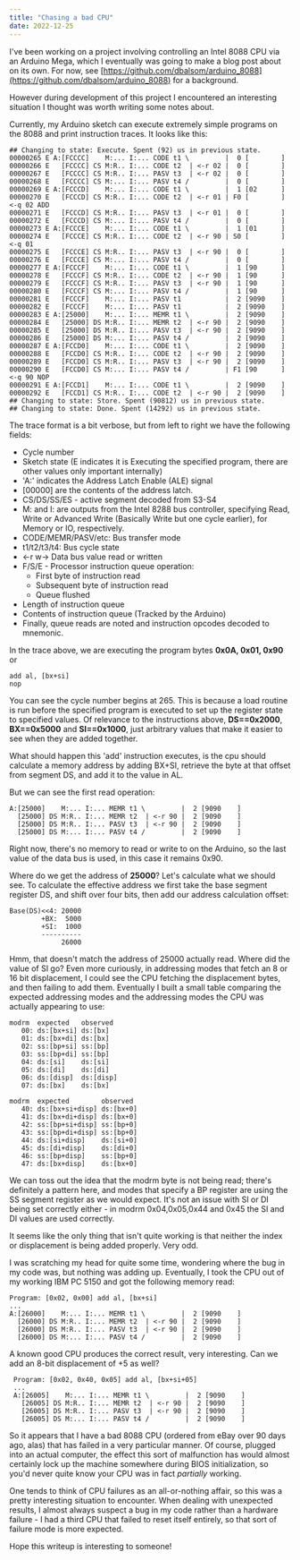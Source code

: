 ```yaml
---
title: "Chasing a bad CPU"
date: 2022-12-25
---
```


I've been working on a project involving controlling an Intel 8088 CPU via an Arduino Mega, which I eventually was going to make a blog post about on its own. For now, see [https://github.com/dbalsom/arduino_8088](https://github.com/dbalsom/arduino_8088) for a background.

However during development of this project I encountered an interesting situation I thought was worth writing some notes about.

Currently, my Arduino sketch can execute extremely simple programs on the 8088 and print instruction traces. It looks like this:

```
## Changing to state: Execute. Spent (92) us in previous state.
00000265 E A:[FCCCC]    M:... I:... CODE t1 \         |  0 [        ]
00000266 E   [FCCCC] CS M:R.. I:... CODE t2  | <-r 02 |  0 [        ]
00000267 E   [FCCCC] CS M:R.. I:... PASV t3  | <-r 02 |  0 [        ]
00000268 E   [FCCCC] CS M:... I:... PASV t4 /         |  0 [        ]
00000269 E A:[FCCCD]    M:... I:... CODE t1 \         |  1 [02      ]
00000270 E   [FCCCD] CS M:R.. I:... CODE t2  | <-r 01 | F0 [        ] <-q 02 ADD
00000271 E   [FCCCD] CS M:R.. I:... PASV t3  | <-r 01 |  0 [        ]
00000272 E   [FCCCD] CS M:... I:... PASV t4 /         |  0 [        ]
00000273 E A:[FCCCE]    M:... I:... CODE t1 \         |  1 [01      ]
00000274 E   [FCCCE] CS M:R.. I:... CODE t2  | <-r 90 | S0 [        ] <-q 01
00000275 E   [FCCCE] CS M:R.. I:... PASV t3  | <-r 90 |  0 [        ]
00000276 E   [FCCCE] CS M:... I:... PASV t4 /         |  0 [        ]
00000277 E A:[FCCCF]    M:... I:... CODE t1 \         |  1 [90      ]
00000278 E   [FCCCF] CS M:R.. I:... CODE t2  | <-r 90 |  1 [90      ]
00000279 E   [FCCCF] CS M:R.. I:... PASV t3  | <-r 90 |  1 [90      ]
00000280 E   [FCCCF] CS M:... I:... PASV t4 /         |  1 [90      ]
00000281 E   [FCCCF]    M:... I:... PASV t1           |  2 [9090    ]
00000282 E   [FCCCF]    M:... I:... PASV t1           |  2 [9090    ]
00000283 E A:[25000]    M:... I:... MEMR t1 \         |  2 [9090    ]
00000284 E   [25000] DS M:R.. I:... MEMR t2  | <-r 90 |  2 [9090    ]
00000285 E   [25000] DS M:R.. I:... PASV t3  | <-r 90 |  2 [9090    ]
00000286 E   [25000] DS M:... I:... PASV t4 /         |  2 [9090    ]
00000287 E A:[FCCD0]    M:... I:... CODE t1 \         |  2 [9090    ]
00000288 E   [FCCD0] CS M:R.. I:... CODE t2  | <-r 90 |  2 [9090    ]
00000289 E   [FCCD0] CS M:R.. I:... PASV t3  | <-r 90 |  2 [9090    ]
00000290 E   [FCCD0] CS M:... I:... PASV t4 /         | F1 [90      ] <-q 90 NOP
00000291 E A:[FCCD1]    M:... I:... CODE t1 \         |  2 [9090    ]
00000292 E   [FCCD1] CS M:R.. I:... CODE t2  | <-r 90 |  2 [9090    ]
## Changing to state: Store. Spent (90812) us in previous state.
## Changing to state: Done. Spent (14292) us in previous state.
```

The trace format is a bit verbose, but from left to right we have the following fields:
* Cycle number
* Sketch state (E indicates it is Executing the specified program, there are other values only important internally)
* 'A:' indicates the Address Latch Enable (ALE) signal
* [00000] are the contents of the address latch.
* CS/DS/SS/ES - active segment decoded from S3-S4
* M: and I: are outputs from the Intel 8288 bus controller, specifying Read, Write or Advanced Write (Basically Write but one cycle earlier), for Memory or IO, respectively.
* CODE/MEMR/PASV/etc: Bus transfer mode
* t1/t2/t3/t4: Bus cycle state
* <-r w-> Data bus value read or written
* F/S/E - Processor instruction queue operation: 
  * First byte of instruction read
  * Subsequent byte of instruction read
  * Queue flushed
* Length of instruction queue
* Contents of instruction queue (Tracked by the Arduino)
* Finally, queue reads are noted and instruction opcodes decoded to mnemonic.

In the trace above, we are executing the program bytes
**0x0A, 0x01, 0x90** or 
```
add al, [bx+si]
nop
```

You can see the cycle number begins at 265. This is because a load routine is run before the specified program is executed to set up the register state to specified values.
Of relevance to the instructions above, **DS==0x2000**, **BX==0x5000** and **SI==0x1000**, just arbitrary values that make it easier to see when they are added together.

What should happen this 'add' instruction executes, is the cpu should calculate a memory address by adding BX+SI, retrieve the byte at that offset from segment DS, and add it to the value in AL.

But we can see the first read operation:
```
A:[25000]    M:... I:... MEMR t1 \         |  2 [9090    ]
  [25000] DS M:R.. I:... MEMR t2  | <-r 90 |  2 [9090    ]
  [25000] DS M:R.. I:... PASV t3  | <-r 90 |  2 [9090    ]
  [25000] DS M:... I:... PASV t4 /         |  2 [9090    ]
```

Right now, there's no memory to read or write to on the Arduino, so the last value of the data bus is used, in this case it remains 0x90.

Where do we get the address of **25000**?
Let's calculate what we should see. To calculate the effective address we first take the base segment register DS, and shift over four bits, then add our address calculation offset:
```
Base(DS)<<4: 20000
        +BX:  5000
        +SI:  1000
        ----------
             26000
```
  
Hmm, that doesn't match the address of 25000 actually read. Where did the value of SI go? Even more curiously, in addressing modes that fetch an 8 or 16 bit displacement, I could see the CPU fetching the displacement bytes, and then failing to add them. Eventually I built a small table comparing the expected addressing modes and the addressing modes the CPU was actually appearing to use:

```
modrm  expected   observed
   00: ds:[bx+si] ds:[bx]
   01: ds:[bx+di] ds:[bx]
   02: ss:[bp+si] ss:[bp]
   03: ss:[bp+di] ss:[bp]
   04: ds:[si]    ds:[si]
   05: ds:[di]    ds:[di]
   06: ds:[disp]  ds:[disp]
   07: ds:[bx]    ds:[bx]

modrm  expected        observed
   40: ds:[bx+si+disp] ds:[bx+0]
   41: ds:[bx+di+disp] ds:[bx+0]
   42: ss:[bp+si+disp] ss:[bp+0]
   43: ss:[bp+di+disp] ss:[bp+0]
   44: ds:[si+disp]    ds:[si+0]
   45: ds:[di+disp]    ds:[di+0]
   46: ss:[bp+disp]    ss:[bp+0]
   47: ds:[bx+disp]    ds:[bx+0]
```

We can toss out the idea that the modrm byte is not being read; there's definitely a pattern here, and modes that specify a BP register are using the SS segment register as we would expect. It's not an issue with SI or DI being set correctly either - in modrm 0x04,0x05,0x44 and 0x45 the SI and DI values are used correctly.

It seems like the only thing that isn't quite working is that neither the index or displacement is being added properly. Very odd.

I was scratching my head for quite some time, wondering where the bug in my code was, but nothing was adding up.  Eventually, I took the CPU out of my working IBM PC 5150 and got the following memory read:

```
Program: [0x02, 0x00] add al, [bx+si]
...
A:[26000]    M:... I:... MEMR t1 \         |  2 [9090    ]
  [26000] DS M:R.. I:... MEMR t2  | <-r 90 |  2 [9090    ]
  [26000] DS M:R.. I:... PASV t3  | <-r 90 |  2 [9090    ]
  [26000] DS M:... I:... PASV t4 /         |  2 [9090    ]
```

A known good CPU produces the correct result, very interesting. Can we add an 8-bit displacement of +5 as well?

```
 Program: [0x02, 0x40, 0x05] add al, [bx+si+05]
 ...
 A:[26005]    M:... I:... MEMR t1 \         |  2 [9090    ]
   [26005] DS M:R.. I:... MEMR t2  | <-r 90 |  2 [9090    ]
   [26005] DS M:R.. I:... PASV t3  | <-r 90 |  2 [9090    ]
   [26005] DS M:... I:... PASV t4 /         |  2 [9090    ]
```

So it appears that I have a bad 8088 CPU (ordered from eBay over 90 days ago, alas) that has failed in a very particular manner. Of course, plugged into an actual computer, the effect this sort of malfunction has would almost certainly lock up the machine somewhere during BIOS initialization, so you'd never quite know your CPU was in fact *partially* working. 

One tends to think of CPU failures as an all-or-nothing affair, so this was a pretty interesting situation to encounter. When dealing with unexpected results, I almost always suspect a bug in my code rather than a hardware failure - I had a third CPU that failed to reset itself entirely, so that sort of failure mode is more expected.

Hope this writeup is interesting to someone!

